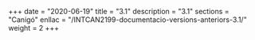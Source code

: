 +++
date        = "2020-06-19"
title       = "3.1"
description = "3.1"
sections    = "Canigó"
enllac		= "/INTCAN2199-documentacio-versions-anteriors-3.1/"
weight		= 2
+++
